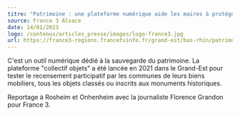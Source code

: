 ```yaml
---
titre: "Patrimoine : une plateforme numérique aide les maires à protéger les objets remarquables de leur commune"
source: France 3 Alsace
date: 14/01/2023
logo: /contenus/articles_presse/images/logo-france3.jpg
url: https://france3-regions.francetvinfo.fr/grand-est/bas-rhin/patrimoine-une-plateforme-numerique-aide-les-maires-a-proteger-les-objets-remarquables-de-leur-commune-2688138.html
---
```


C'est un outil numérique dédié à la sauvegarde du patrimoine. La plateforme "collectif objets" a été lancée en 2021 dans le Grand-Est pour tester le recensement participatif par les communes de leurs biens mobiliers, tous les objets classés ou inscrits aux monuments historiques.

Reportage à Rosheim et Onhenheim avec la journaliste Florence Grandon pour France 3.
